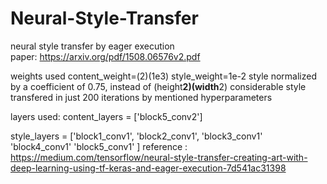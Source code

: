 # Neural-Style-Transfer
neural style transfer by eager execution  
paper: https://arxiv.org/pdf/1508.06576v2.pdf

weights used content_weight=(2)(1e3) style_weight=1e-2
style normalized by a coefficient of 0.75, instead of (height**2)(width**2) 
considerable style transfered in just 200 iterations by mentioned hyperparameters 

layers used:
content_layers = ['block5_conv2'] 

style_layers = ['block1_conv1',
                'block2_conv1',
                'block3_conv1'
                'block4_conv1'
                'block5_conv1'
               ]
 reference : https://medium.com/tensorflow/neural-style-transfer-creating-art-with-deep-learning-using-tf-keras-and-eager-execution-7d541ac31398
